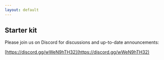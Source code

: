 ```yaml
---
layout: default
---
```


## Starter kit



<!-- TBD
* Dataset link
* Finetuning loop? -->

Please join us on Discord for discussions and up-to-date announcements:
<br>

[https://discord.gg/wWeN9hTH32](https://discord.gg/wWeN9hTH32)


